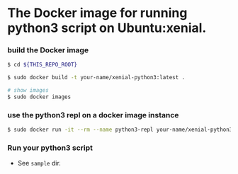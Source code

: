 The Docker image for running python3 script on Ubuntu:xenial.
===

### build the Docker image

```bash
$ cd ${THIS_REPO_ROOT}

$ sudo docker build -t your-name/xenial-python3:latest .

# show images
$ sudo docker images
```

### use the python3 repl on a docker image instance

```bash
$ sudo docker run -it --rm --name python3-repl your-name/xenial-python3:latest
```

### Run your python3 script

- See `sample` dir.
